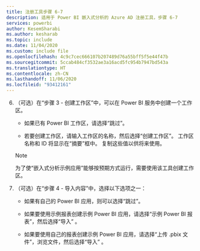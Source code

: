 ```yaml
---
title: 注册工具步骤 6-7
description: 适用于 Power BI 嵌入式分析的 Azure AD 注册工具，步骤 6-7
services: powerbi
author: KesemSharabi
ms.author: kesharab
ms.topic: include
ms.date: 11/04/2020
ms.custom: include file
ms.openlocfilehash: 4c9c7cec666107b207489d76a55bff5f5e44f47b
ms.sourcegitcommit: 5ccab484cf3532ae3a16acd5fc954b7947bd543a
ms.translationtype: HT
ms.contentlocale: zh-CN
ms.lasthandoff: 11/06/2020
ms.locfileid: "93412161"
---
```

6. （可选）在“步骤 3 - 创建工作区”中，可以在 Power BI 服务中创建一个工作区。

    * 如果已有 Power BI 工作区，请选择“跳过”。

    * 若要创建工作区，请输入工作区的名称，然后选择“创建工作区”。 工作区名称和 ID 将显示在“摘要”框中。 复制这些值以供将来使用。

    >[!NOTE]
    >为了使“嵌入式分析示例应用”能够按预期方式运行，需要使用该工具创建工作区。

7. （可选）在“步骤 4 - 导入内容”中，选择以下选项之一：

    * 如果有自己的 Power BI 应用，则可以选择“跳过”。

    * 如果要使用示例报表创建示例 Power BI 应用，请选择“示例 Power BI 报表”，然后选择“导入” 。

    * 如果要使用自己的报表创建示例 Power BI 应用，请选择“上传 .pbix 文件”，浏览文件，然后选择“导入” 。